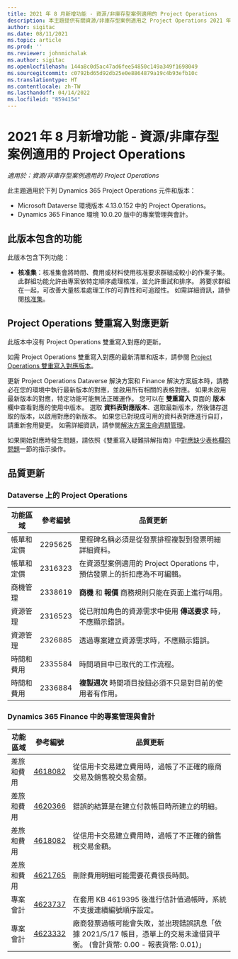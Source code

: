 ```yaml
---
title: 2021 年 8 月新增功能 - 資源/非庫存型案例適用的 Project Operations
description: 本主題提供有關資源/非庫存型案例適用之 Project Operations 2021 年 8 月發行版本所提供品質更新的資訊。
author: sigitac
ms.date: 08/11/2021
ms.topic: article
ms.prod: ''
ms.reviewer: johnmichalak
ms.author: sigitac
ms.openlocfilehash: 144a8c0d5ac47ad6fee54850c149a349f1698049
ms.sourcegitcommit: c0792bd65d92db25e0e8864879a19c4b93efb10c
ms.translationtype: HT
ms.contentlocale: zh-TW
ms.lasthandoff: 04/14/2022
ms.locfileid: "8594154"
---
```

# <a name="whats-new-august-2021---project-operations-for-resourcenon-stocked-based-scenarios"></a>2021 年 8 月新增功能 - 資源/非庫存型案例適用的 Project Operations

*適用於：資源/非庫存型案例適用的 Project Operations*

此主題適用於下列 Dynamics 365 Project Operations 元件和版本：

   - Microsoft Dataverse 環境版本 4.13.0.152 中的 Project Operations。
   - Dynamics 365 Finance 環境 10.0.20 版中的專案管理與會計。

## <a name="features-included-in-this-release"></a>此版本包含的功能

此版本包含下列功能：

- **核准集**：核准集會將時間、費用或材料使用核准要求群組成較小的作業子集。 此群組功能允許由專案依特定順序處理核准，並允許重試和排序。 將要求群組在一起，可改善大量核准處理工作的可靠性和可追蹤性。 如需詳細資訊，請參閱[核准集](../approvals/approval-sets.md)。

## <a name="project-operations-dual-write-maps-updates"></a>Project Operations 雙重寫入對應更新

此版本中沒有 Project Operations 雙重寫入對應的更新。

如需 Project Operations 雙重寫入對應的最新清單和版本，請參閱 [Project Operations 雙重寫入對應版本](../environment/resource-dual-write-maps.md)。

更新 Project Operations Dataverse 解決方案和 Finance 解決方案版本時，請務必在您的環境中執行最新版本的對應，並啟用所有相關的表格對應。 如果未啟用最新版本的對應，特定功能可能無法正確運作。 您可以在 **雙重寫入** 頁面的 **版本** 欄中查看對應的使用中版本。 選取 **資料表對應版本**、選取最新版本，然後儲存選取的版本，以啟用對應的新版本。 如果您已對現成可用的資料表對應進行自訂，請重新套用變更。 如需詳細資訊，請參閱[解決方案生命週期管理](/dynamics365/fin-ops-core/dev-itpro/data-entities/dual-write/app-lifecycle-management)。

如果開始對應時發生問題，請依照《雙重寫入疑難排解指南》中[對應缺少表格欄的問題](/dynamics365/fin-ops-core/dev-itpro/data-entities/dual-write/dual-write-troubleshooting-finops-upgrades#missing-table-columns-issue-on-maps)一節的指示操作。

## <a name="quality-updates"></a>品質更新

### <a name="project-operations-on-dataverse"></a>Dataverse 上的 Project Operations

| **功能區域** | **參考編號** | **品質更新** |
| --- | --- | --- |
| 帳單和定價 | 2295625 | 里程碑名稱必須是從發票排程複製到發票明細詳細資料。 |
| 帳單和定價 | 2316323 | 在資源型案例適用的 Project Operations 中，預估發票上的折扣應為不可編輯。 |
|   商機管理 | 2338619 | **商機** 和 **報價** 商務規則只能在頁面上進行叫用。 |
| 資源管理 | 2316523 | 從已附加角色的資源需求中使用 **傳送要求** 時，不應顯示錯誤。 |
| 資源管理 | 2326885 | 透過專案建立資源需求時，不應顯示錯誤。 |
| 時間和費用 | 2335584 | 時間項目中已取代的工作流程。 |
| 時間和費用 | 2336884 | **複製週次** 時間項目按鈕必須不只是對目前的使用者有作用。 |


### <a name="project-management-and-accounting-on-dynamics-365-finance"></a>Dynamics 365 Finance 中的專案管理與會計

| 功能區域 | 參考編號 | 品質更新 |
| --- | --- | --- |
| 差旅和費用 | [4618082](https://fix.lcs.dynamics.com/Issue/Details?kb=4618082&amp;bugId=583101&amp;dbType=3&amp;qc=9c85ac8ca1e5e9cd07fac9e9aa2cb0914724e28b86ad3339dacf7741f554c605) | 從信用卡交易建立費用時，過帳了不正確的廠商交易及銷售稅交易金額。 |
| 差旅和費用 | [4620366](https://fix.lcs.dynamics.com/Issue/Details?kb=4620366&amp;bugId=579485&amp;dbType=3&amp;qc=e864789bd95505ea624c537d585bf113c2de60b97c88439d44693dbd85aa8e92) | 錯誤的結算是在建立付款帳目時所建立的明細。 |
| 差旅和費用 | [4618082](https://fix.lcs.dynamics.com/Issue/Details?kb=4618082&amp;bugId=583101&amp;dbType=3&amp;qc=9c85ac8ca1e5e9cd07fac9e9aa2cb0914724e28b86ad3339dacf7741f554c605) | 從信用卡交易建立費用時，過帳了不正確的銷售稅交易金額。 |
| 差旅和費用 | [4621765](https://fix.lcs.dynamics.com/Issue/Details?kb=4621765&amp;bugId=587306&amp;dbType=3&amp;qc=6fbfad0123d4e95eaf8d5a5a2f6c354577c991b7905c852ab02d1f94e728a876) | 刪除費用明細可能需要花費很長時間。 |
| 專案會計 | [4623737](https://fix.lcs.dynamics.com/Issue/Details?kb=4623737&amp;bugId=598109&amp;dbType=3&amp;qc=4101fc5865201e21815299f2ff11ae46d5d5370510868df86c25ee09a8ca1a0c) | 在套用 KB 4619395 後進行估計值過帳時，系統不支援連續編號順序設定。 |
| 專案會計 | [4623332](https://fix.lcs.dynamics.com/Issue/Details?kb=4623332&amp;bugId=586034&amp;dbType=3&amp;qc=2f64bb1977c4a9c9dd2ce9de7e72230b86eca14b6295c5bbfb614ea97ad81caf) | 廠商發票過帳可能會失敗，並出現錯誤訊息「依據 2021/5/17 帳目，憑單上的交易未達借貸平衡。 (會計貨幣: 0.00 - 報表貨幣: 0.01)」 |
